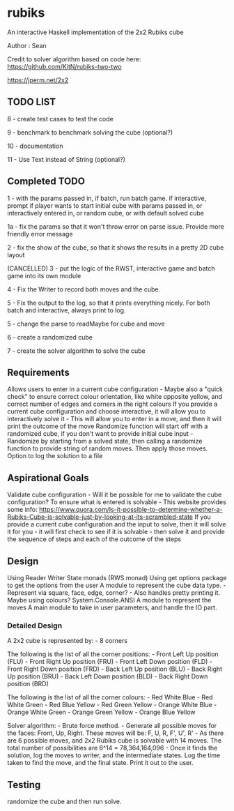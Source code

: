# rubiks
An interactive Haskell implementation of the 2x2 Rubiks cube 

Author : Sean 

Credit to solver algorithm based on code here:
https://github.com/KitN/rubiks-two-two

https://jperm.net/2x2

## TODO LIST

8 - create test cases to test the code

9 - benchmark to benchmark solving the cube (optional?)

10 - documentation

11 - Use Text instead of String (optional?)

## Completed TODO

1 - with the params passed in, if batch, run batch game. if interactive, prompt if player wants to start initial cube
    with params passed in, or interactively entered in, or random cube, or with default solved cube

1a - fix the params so that it won't throw error on parse issue. Provide more friendly error message

2 - fix the show of the cube, so that it shows the results in a pretty 2D cube layout

(CANCELLED) 3 - put the logic of the RWST, interactive game and batch game into its own module

4 - Fix the Writer to record both moves and the cube. 

5 - Fix the output to the log, so that it prints everything nicely. For both batch and interactive, always print to log.

5 - change the parse to readMaybe for cube and move

6 - create a randomized cube

7 - create the solver algorithm to solve the cube

## Requirements
Allows users to enter in a current cube configuration
    - Maybe also a "quick check" to ensure correct colour orientation, like white opposite yellow, and correct number of edges and corners in the right colours
If you provide a current cube configuration and choose interactive, it will allow you to interactively solve it
    - This will allow you to enter in a move, and then it will print the outcome of the move
Randomize function will start off with a randomized cube, if you don't want to provide initial cube input
    - Randomize by starting from a solved state, then calling a randomize function to provide string of random moves. Then apply those moves.
Option to log the solution to a file


## Aspirational Goals
Validate cube configuration
    - Will it be possible for me to validate the cube configuration? To ensure what is entered is solvable
    - This website provides some info: 
      https://www.quora.com/Is-it-possible-to-determine-whether-a-Rubiks-Cube-is-solvable-just-by-looking-at-its-scrambled-state
If you provide a current cube configuration and the input to solve, then it will solve it for you
    - it will first check to see if it is solvable
    - then solve it and provide the sequence of steps and each of the outcome of the steps

## Design
Using Reader Writer State monads (RWS monad)
Using get options package to get the options from the user
A module to represent the cube data type. 
    - Represent via square, face, edge, corner?
    - Also handles pretty printing it. Maybe using colours? System.Console.ANSI
A module to represent the moves
A main module to take in user parameters, and handle the IO part. 

### Detailed Design

A 2x2 cube is represented by:
    - 8 corners

The following is the list of all the corner positions:
    - Front Left Up position (FLU)
    - Front Right Up position (FRU)
    - Front Left Down position (FLD)
    - Front Right Down position (FRD)
    - Back Left Up position (BLU)
    - Back Right Up position (BRU)
    - Back Left Down position (BLD)
    - Back Right Down position (BRD)

The following is the list of all the corner colours:
    - Red White Blue
    - Red White Green
    - Red Blue Yellow
    - Red Green Yellow
    - Orange White Blue
    - Orange White Green
    - Orange Green Yellow
    - Orange Blue Yellow

Solver algorithm:
    - Brute force method.
    - Generate all possible moves for the faces: Front, Up, Right. These moves will be: F, U, R, F', U', R'
    - As there are 6 possible moves, and 2x2 Rubiks cube is solvable with 14 moves. The total number of possibilities are 6^14 = 78,364,164,096
    - Once it finds the solution, log the moves to writer, and the intermediate states.  Log the time taken to find the move, and the final state. Print it out to the user.


## Testing
randomize the cube and then run solve.






